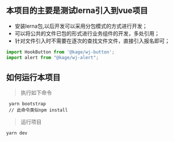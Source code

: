 ## 本项目的主要是测试lerna引入到vue项目
 * 安装lerna包,以后开发可以采用分包模式的方式进行开发；
 * 可以将公共的文件已包的形式进行业务组件的开发，多处引用；
 * 针对文件引入时不需要在逐次的查找文件文件，直接引入报名即可；
 ```js
 import HookButton from '@kage/wj-button';
 import alert from "@kage/wj-alert";
 ```
## 如何运行本项目

> 执行如下命令
```
 yarn bootstrap
 // 此命令类似npm install
```
> 运行项目
```js
yarn dev
```

